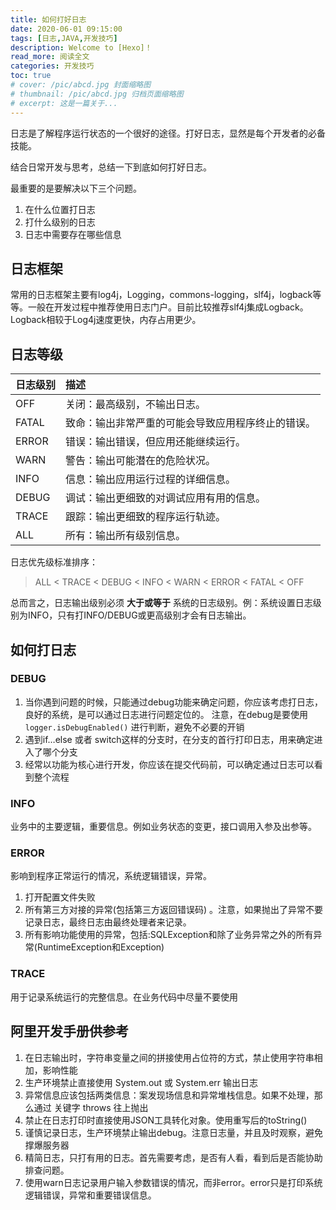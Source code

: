 ```yaml
---
title: 如何打好日志
date: 2020-06-01 09:15:00
tags: [日志,JAVA,开发技巧]
description: Welcome to [Hexo]！
read_more: 阅读全文
categories: 开发技巧
toc: true
# cover: /pic/abcd.jpg 封面缩略图
# thumbnail: /pic/abcd.jpg 归档页面缩略图
# excerpt: 这是一篇关于...
---
```


<!-- {% img /pic/abcd.jpg "Image title" %} -->


日志是了解程序运行状态的一个很好的途径。打好日志，显然是每个开发者的必备技能。

结合日常开发与思考，总结一下到底如何打好日志。

最重要的是要解决以下三个问题。

1. 在什么位置打日志
2. 打什么级别的日志
3. 日志中需要存在哪些信息

<!-- more -->

## 日志框架

常用的日志框架主要有log4j，Logging，commons-logging，slf4j，logback等等。一般在开发过程中推荐使用日志门户。目前比较推荐slf4j集成Logback。Logback相较于Log4j速度更快，内存占用更少。

## 日志等级

| 日志级别 | 描述                                               |
| :------- | :------------------------------------------------- |
| OFF      | 关闭：最高级别，不输出日志。                       |
| FATAL    | 致命：输出非常严重的可能会导致应用程序终止的错误。 |
| ERROR    | 错误：输出错误，但应用还能继续运行。               |
| WARN     | 警告：输出可能潜在的危险状况。                     |
| INFO     | 信息：输出应用运行过程的详细信息。                 |
| DEBUG    | 调试：输出更细致的对调试应用有用的信息。           |
| TRACE    | 跟踪：输出更细致的程序运行轨迹。                   |
| ALL      | 所有：输出所有级别信息。                           |

日志优先级标准排序：

> ALL < TRACE < DEBUG < INFO < WARN < ERROR < FATAL < OFF

总而言之，日志输出级别必须 **大于或等于** 系统的日志级别。例：系统设置日志级别为INFO，只有打INFO/DEBUG或更高级别才会有日志输出。

## 如何打日志

### DEBUG

1. 当你遇到问题的时候，只能通过debug功能来确定问题，你应该考虑打日志，良好的系统，是可以通过日志进行问题定位的。  注意，在debug是要使用``logger.isDebugEnabled()`` 进行判断，避免不必要的开销
2. 遇到if…else 或者 switch这样的分支时，在分支的首行打印日志，用来确定进入了哪个分支  
3. 经常以功能为核心进行开发，你应该在提交代码前，可以确定通过日志可以看到整个流程

### INFO

业务中的主要逻辑，重要信息。例如业务状态的变更，接口调用入参及出参等。

### ERROR

影响到程序正常运行的情况，系统逻辑错误，异常。

1. 打开配置文件失败 
2. 所有第三方对接的异常(包括第三方返回错误码)  。注意，如果抛出了异常不要记录日志，最终日志由最终处理者来记录。
3. 所有影响功能使用的异常，包括:SQLException和除了业务异常之外的所有异常(RuntimeException和Exception)

### TRACE

用于记录系统运行的完整信息。在业务代码中尽量不要使用


## 阿里开发手册供参考

1. 在日志输出时，字符串变量之间的拼接使用占位符的方式，禁止使用字符串相加，影响性能
2. 生产环境禁止直接使用 System.out 或 System.err 输出日志
3. 异常信息应该包括两类信息：案发现场信息和异常堆栈信息。如果不处理，那么通过
   关键字 throws 往上抛出
4. 禁止在日志打印时直接使用JSON工具转化对象。使用重写后的toString()
5. 谨慎记录日志，生产环境禁止输出debug。注意日志量，并且及时观察，避免撑爆服务器
6. 精简日志，只打有用的日志。首先需要考虑，是否有人看，看到后是否能协助排查问题。
7. 使用warn日志记录用户输入参数错误的情况，而非error。error只是打印系统逻辑错误，异常和重要错误信息。